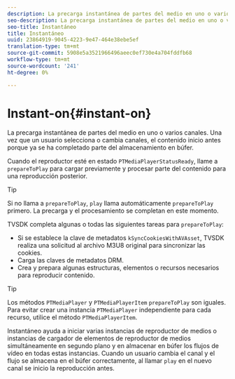 ```yaml
---
description: La precarga instantánea de partes del medio en uno o varios canales. Una vez que un usuario selecciona o cambia canales, el contenido inicio antes porque ya se ha completado parte del almacenamiento en búfer.
seo-description: La precarga instantánea de partes del medio en uno o varios canales. Una vez que un usuario selecciona o cambia canales, el contenido inicio antes porque ya se ha completado parte del almacenamiento en búfer.
seo-title: Instantáneo
title: Instantáneo
uuid: 23864919-9045-4223-9e47-464e38ebe5ef
translation-type: tm+mt
source-git-commit: 5908e5a3521966496aeec0ef730e4a704fddfb68
workflow-type: tm+mt
source-wordcount: '241'
ht-degree: 0%

---
```



# Instant-on{#instant-on}

La precarga instantánea de partes del medio en uno o varios canales. Una vez que un usuario selecciona o cambia canales, el contenido inicio antes porque ya se ha completado parte del almacenamiento en búfer.

Cuando el reproductor esté en estado `PTMediaPlayerStatusReady`, llame a `prepareToPlay` para cargar previamente y procesar parte del contenido para una reproducción posterior.

>[!TIP]
>
>Si no llama a `prepareToPlay`, `play` llama automáticamente `prepareToPlay` primero. La precarga y el procesamiento se completan en este momento.

TVSDK completa algunas o todas las siguientes tareas para `prepareToPlay`:

* Si se establece la clave de metadatos `kSyncCookiesWithAVAsset`, TVSDK realiza una solicitud al archivo M3U8 original para sincronizar las cookies.
* Carga las claves de metadatos DRM.
* Crea y prepara algunas estructuras, elementos o recursos necesarios para reproducir contenido.

>[!TIP]
>
>Los métodos `PTMediaPlayer` y `PTMediaPlayerItem` `prepareToPlay` son iguales. Para evitar crear una instancia `PTMediaPlayer` independiente para cada recurso, utilice el método `PTMediaPlayerItem`.

Instantáneo ayuda a iniciar varias instancias de reproductor de medios o instancias de cargador de elementos de reproductor de medios simultáneamente en segundo plano y en almacenar en búfer los flujos de vídeo en todas estas instancias. Cuando un usuario cambia el canal y el flujo se almacena en el búfer correctamente, al llamar `play` en el nuevo canal se inicio la reproducción antes.
